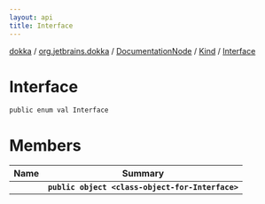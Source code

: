 ```yaml
---
layout: api
title: Interface
---
```

[dokka](../../../../index.html) / [org.jetbrains.dokka](../../../index.html) / [DocumentationNode](../../index.html) / [Kind](../index.html) / [Interface](index.html)


# Interface


```
public enum val Interface
```

# Members

| Name | Summary |
|------|---------|
|[<class-object-for-Interface>](_class-object-for-Interface_.html)|**`public object <class-object-for-Interface>`**|
